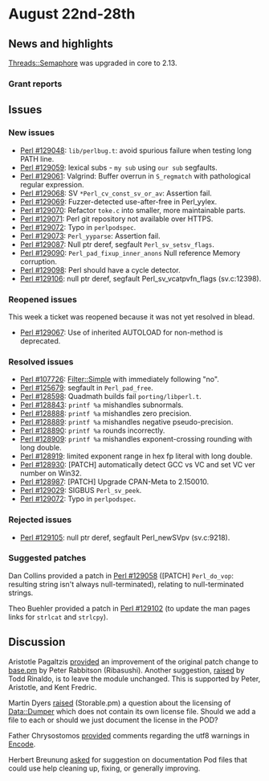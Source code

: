 # August 22nd-28th

## News and highlights

[Threads::Semaphore](http://metacpan.org/pod/Threads::Semaphore)
was upgraded in core to 2.13.

### Grant reports

## Issues

### New issues

* [Perl #129048](http://rt.perl.org/Ticket/Display.html?id=129048):
  `lib/perlbug.t`: avoid spurious failure when testing long PATH line.
* [Perl #129059](http://rt.perl.org/Ticket/Display.html?id=129059):
  lexical subs \- `my sub` using `our sub` segfaults.
* [Perl #129061](http://rt.perl.org/Ticket/Display.html?id=129061):
  Valgrind: Buffer overrun in `S_regmatch` with pathological regular
  expression.
* [Perl #129068](http://rt.perl.org/Ticket/Display.html?id=129068): SV
  `*Perl_cv_const_sv_or_av`: Assertion fail.
* [Perl #129069](http://rt.perl.org/Ticket/Display.html?id=129069):
  Fuzzer\-detected use\-after\-free in Perl\_yylex.
* [Perl #129070](http://rt.perl.org/Ticket/Display.html?id=129070):
  Refactor `toke.c` into smaller, more maintainable parts.
* [Perl #129071](http://rt.perl.org/Ticket/Display.html?id=129071):
  Perl git repository not available over HTTPS.
* [Perl #129072](http://rt.perl.org/Ticket/Display.html?id=129072):
  Typo in `perlpodspec`.
* [Perl #129073](http://rt.perl.org/Ticket/Display.html?id=129073):
  `Perl_yyparse`: Assertion fail.
* [Perl #129087](http://rt.perl.org/Ticket/Display.html?id=129087):
  Null ptr deref, segfault `Perl_sv_setsv_flags`.
* [Perl #129090](http://rt.perl.org/Ticket/Display.html?id=129090):
  `Perl_pad_fixup_inner_anons` Null reference Memory corruption.
* [Perl #129098](http://rt.perl.org/Ticket/Display.html?id=129098):
  Perl should have a cycle detector.
* [Perl #129106](http://rt.perl.org/Ticket/Display.html?id=129106):
  null ptr deref, segfault Perl\_sv\_vcatpvfn\_flags \(sv\.c:12398\).

### Reopened issues

This week a ticket was reopened because it was not yet resolved in
blead.

* [Perl #129067](http://rt.perl.org/Ticket/Display.html?id=129067): Use
  of inherited AUTOLOAD for non\-method is deprecated.

### Resolved issues

* [Perl #107726](http://rt.perl.org/Ticket/Display.html?id=107726):
  [Filter::Simple](http://metacpan.org/pod/Filter::Simple) with
  immediately following "no".
* [Perl #125679](http://rt.perl.org/Ticket/Display.html?id=125679):
  segfault in `Perl_pad_free`.
* [Perl #128598](http://rt.perl.org/Ticket/Display.html?id=128598):
  Quadmath builds fail `porting/libperl.t`.
* [Perl #128843](http://rt.perl.org/Ticket/Display.html?id=128843):
  `printf %a` mishandles subnormals.
* [Perl #128888](http://rt.perl.org/Ticket/Display.html?id=128888):
  `printf %a` mishandles zero precision.
* [Perl #128889](http://rt.perl.org/Ticket/Display.html?id=128889):
  `printf %a` mishandles negative pseudo\-precision.
* [Perl #128890](http://rt.perl.org/Ticket/Display.html?id=128890):
  `printf %a` rounds incorrectly.
* [Perl #128909](http://rt.perl.org/Ticket/Display.html?id=128909):
  `printf %a` mishandles exponent\-crossing rounding with long double.
* [Perl #128919](http://rt.perl.org/Ticket/Display.html?id=128919):
  limited exponent range in hex fp literal with long double.
* [Perl #128930](http://rt.perl.org/Ticket/Display.html?id=128930):
  \[PATCH\] automatically detect GCC vs VC and set VC ver number on
  Win32.
* [Perl #128987](http://rt.perl.org/Ticket/Display.html?id=128987):
  \[PATCH\] Upgrade CPAN\-Meta to 2\.150010.
* [Perl #129029](http://rt.perl.org/Ticket/Display.html?id=129029):
  SIGBUS `Perl_sv_peek`.
* [Perl #129072](http://rt.perl.org/Ticket/Display.html?id=129072):
  Typo in `perlpodspec`.

### Rejected issues

* [Perl #129105](http://rt.perl.org/Ticket/Display.html?id=129105):
  null ptr deref, segfault Perl\_newSVpv \(sv\.c:9218\).

### Suggested patches

Dan Collins provided a patch in
[Perl #129058](http://rt.perl.org/Ticket/Display.html?id=129058)
(\[PATCH\] `Perl_do_vop`: resulting string isn't always
null\-terminated), relating to null-terminated strings.

Theo Buehler provided a patch in
[Perl #129102](http://rt.perl.org/Ticket/Display.html?id=129102)
(to update the man pages links for `strlcat` and `strlcpy`).

## Discussion

Aristotle Pagaltzis
[provided](http://www.nntp.perl.org/group/perl.perl5.porters/239247)
an improvement of the original patch change to
[base.pm](http://metacpan.org/pod/base) by Peter Rabbitson (Ribasushi).
Another suggestion,
[raised](http://www.nntp.perl.org/group/perl.perl5.porters/239271) by
Todd Rinaldo, is to leave the module unchanged. This is supported by
Peter, Aristotle, and Kent Fredric.

Martin Dyers
[raised](http://www.nntp.perl.org/group/perl.perl5.porters/239252)
(Storable\.pm) a question about the licensing of
[Data::Dumper](http://metacpan.org/pod/Data::Dumper) which
does not contain its own license file. Should we add a file to
each or should we just document the license in the POD?

Father Chrysostomos
[provided](http://www.nntp.perl.org/group/perl.perl5.porters/239304)
comments regarding the utf8 warnings in
[Encode](http://metacpan.org/pod/Encode).

Herbert Breunung
[asked](http://www.nntp.perl.org/group/perl.perl5.porters/239348)
for suggestion on documentation Pod files that could use help cleaning
up, fixing, or generally improving.
